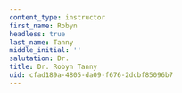```yaml
---
content_type: instructor
first_name: Robyn
headless: true
last_name: Tanny
middle_initial: ''
salutation: Dr.
title: Dr. Robyn Tanny
uid: cfad189a-4805-da09-f676-2dcbf85096b7
---
```

